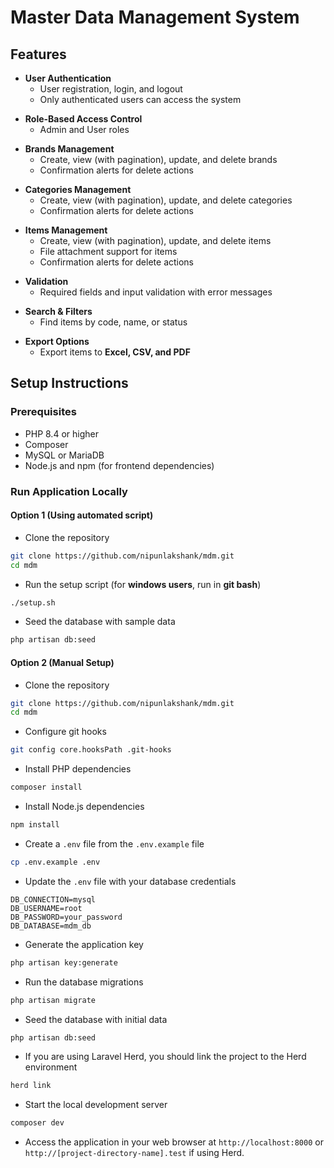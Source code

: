 # Master Data Management System

## Features

- **User Authentication**
  - User registration, login, and logout
  - Only authenticated users can access the system

* **Role-Based Access Control**
  * Admin and User roles

- **Brands Management**
  - Create, view (with pagination), update, and delete brands
  - Confirmation alerts for delete actions

* **Categories Management**
  * Create, view (with pagination), update, and delete categories
  * Confirmation alerts for delete actions

- **Items Management**
  - Create, view (with pagination), update, and delete items
  - File attachment support for items
  - Confirmation alerts for delete actions

* **Validation**
  * Required fields and input validation with error messages

- **Search & Filters**
  - Find items by code, name, or status

* **Export Options**
  * Export items to **Excel, CSV, and PDF**


## Setup Instructions

### Prerequisites
- PHP 8.4 or higher
- Composer
- MySQL or MariaDB
- Node.js and npm (for frontend dependencies)

### Run Application Locally

#### Option 1 (Using automated script)

- Clone the repository
```bash
git clone https://github.com/nipunlakshank/mdm.git
cd mdm
```

- Run the setup script (for **windows users**, run in **git bash**)
```bash
./setup.sh
```

- Seed the database with sample data
```bash
php artisan db:seed
```

#### Option 2 (Manual Setup)

- Clone the repository
```bash
git clone https://github.com/nipunlakshank/mdm.git
cd mdm
```

- Configure git hooks
```bash
git config core.hooksPath .git-hooks
```

- Install PHP dependencies
```bash
composer install
```

- Install Node.js dependencies
```bash
npm install
```

- Create a `.env` file from the `.env.example` file
```bash
cp .env.example .env
```

- Update the `.env` file with your database credentials
```env
DB_CONNECTION=mysql
DB_USERNAME=root
DB_PASSWORD=your_password
DB_DATABASE=mdm_db
```

- Generate the application key
```bash
php artisan key:generate
```

- Run the database migrations
```bash
php artisan migrate
```

- Seed the database with initial data
```bash
php artisan db:seed
```

- If you are using Laravel Herd, you should link the project to the Herd environment
```bash
herd link
```

- Start the local development server
```bash
composer dev
```

- Access the application in your web browser at `http://localhost:8000` or `http://[project-directory-name].test` if using Herd.


